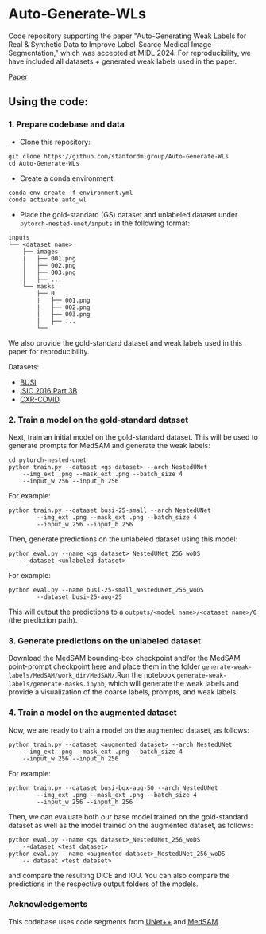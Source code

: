 
# Auto-Generate-WLs
Code repository supporting the paper "Auto-Generating Weak Labels for Real & Synthetic Data to Improve Label-Scarce Medical Image Segmentation," which was accepted at MIDL 2024. For reproducibility, we have included all datasets + generated weak labels used in the paper.

[Paper](https://arxiv.org/abs/2404.17033)

## Using the code:
### 1. Prepare codebase and data
- Clone this repository:

```
git clone https://github.com/stanfordmlgroup/Auto-Generate-WLs
cd Auto-Generate-WLs
```

- Create a conda environment:
```
conda env create -f environment.yml
conda activate auto_wl
```
  
- Place the gold-standard (GS) dataset and unlabeled dataset under `pytorch-nested-unet/inputs` in the following format:
```
inputs
└── <dataset name>
    ├── images
    |   ├── 001.png
    │   ├── 002.png
    │   ├── 003.png
    │   ├── ...
    └── masks
        ├── 0
        |   ├── 001.png
        |   ├── 002.png
        |   ├── 003.png
        |   ├── ...
        └── 
```
We also provide the gold-standard dataset and weak labels used in this paper for reproducibility.

Datasets:
- [BUSI](https://www.kaggle.com/datasets/aryashah2k/breast-ultrasound-images-dataset)
- [ISIC 2016 Part 3B](https://challenge.isic-archive.com/data/)
- [CXR-COVID](https://data.mendeley.com/datasets/xztwjmktrg/2)
    
### 2. Train a model on the gold-standard dataset

Next, train an initial model on the gold-standard dataset. This will be used to generate prompts for MedSAM and generate the weak labels:

    cd pytorch-nested-unet
    python train.py --dataset <gs dataset> --arch NestedUNet 
	    --img_ext .png --mask_ext .png --batch_size 4 
		--input_w 256 --input_h 256

For example:
```
python train.py --dataset busi-25-small --arch NestedUNet 
	    --img_ext .png --mask_ext .png --batch_size 4 
		--input_w 256 --input_h 256
```
Then, generate predictions on the unlabeled dataset using this model:

    python eval.py --name <gs dataset>_NestedUNet_256_woDS 
		--dataset <unlabeled dataset>

For example:

    python eval.py --name busi-25-small_NestedUNet_256_woDS 
    		--dataset busi-25-aug-25

This will output the predictions to a `outputs/<model name>/<dataset name>/0` (the prediction path).
### 3. Generate predictions on the unlabeled dataset

Download the MedSAM bounding-box checkpoint and/or the MedSAM point-prompt checkpoint [here](https://drive.google.com/drive/folders/1ETWmi4AiniJeWOt6HAsYgTjYv_fkgzoN) and place them in the folder `generate-weak-labels/MedSAM/work_dir/MedSAM/`.Run the notebook `generate-weak-labels/generate-masks.ipynb`, which will generate the weak labels and provide a visualization of the coarse labels, prompts, and weak labels. 

### 4. Train a model on the augmented dataset

Now, we are ready to train a model on the augmented dataset, as follows:

    python train.py --dataset <augmented dataset> --arch NestedUNet 
	    --img_ext .png --mask_ext .png --batch_size 4 
		--input_w 256 --input_h 256

For example:
```
python train.py --dataset busi-box-aug-50 --arch NestedUNet 
	    --img_ext .png --mask_ext .png --batch_size 4 
		--input_w 256 --input_h 256
```

Then, we can evaluate both our base model trained on the gold-standard dataset as well as the model trained on the augmented dataset, as follows:

    python eval.py --name <gs dataset>_NestedUNet_256_woDS 
		--dataset <test dataset>
	python eval.py --name <augmented dataset>_NestedUNet_256_woDS
		-- dataset <test dataset>
 and compare the resulting DICE and IOU. You can also compare the predictions in the respective output folders of the models.
 
 ### Acknowledgements
 This codebase uses code segments from [UNet++](https://github.com/4uiiurz1/pytorch-nested-unet) and [MedSAM](https://github.com/bowang-lab/MedSAM).
